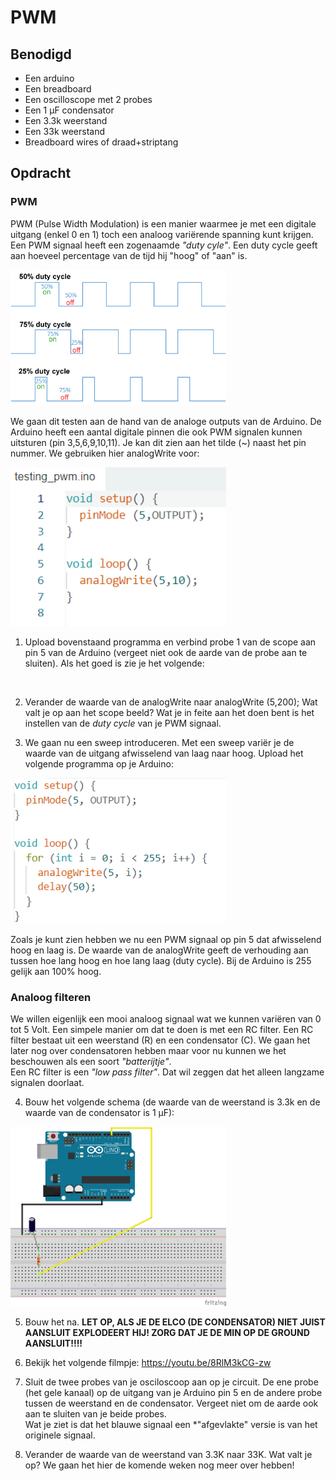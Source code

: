 # PWM

## Benodigd

- Een arduino
- Een breadboard
- Een oscilloscope met 2 probes
- Een 1 μF condensator
- Een 3.3k weerstand
- Een 33k weerstand
- Breadboard wires of draad+striptang

## Opdracht

### PWM
PWM (Pulse Width Modulation) is een manier waarmee je met een digitale uitgang (enkel 0 en 1) toch een analoog variërende spanning kunt krijgen. 
Een PWM signaal heeft een zogenaamde *"duty cyle"*. Een duty cycle geeft aan hoeveel percentage van de tijd hij "hoog" of "aan" is.

<img title="" src="./img/Duty_Cycle_Examples.png" alt="" width="345">

We gaan dit testen aan de hand van de analoge outputs van de Arduino. De Arduino heeft een aantal digitale pinnen die ook PWM signalen kunnen uitsturen (pin 3,5,6,9,10,11). Je kan dit zien aan het tilde  (~) naast het pin nummer. 
We gebruiken hier analogWrite voor: 

<img title="" src="./img/test_pwm_1.png" alt="" width="345">

1) Upload bovenstaand programma en verbind probe 1 van de scope aan pin 5 van de Arduino (vergeet niet ook de aarde van de probe aan te sluiten).
Als het goed is zie je het volgende:
<img title="" src="./img/foto_scope.png" alt="" width="345">


2) Verander de waarde van de analogWrite naar analogWrite (5,200);
Wat valt je op aan het scope beeld? Wat je in feite aan het doen bent is het instellen van de *duty cycle* van je PWM signaal.

3) We gaan nu een sweep introduceren. Met een sweep variër je de waarde van de uitgang afwisselend van laag naar hoog. Upload het volgende programma op je Arduino:
<img title="" src="./img/test_pwm_2.png" alt="" width="345">

Zoals je kunt zien hebben we nu een PWM signaal op pin 5 dat afwisselend hoog en laag is. De waarde van de analogWrite geeft de verhouding aan tussen hoe lang hoog en hoe lang laag (duty cycle). Bij de Arduino is 255 gelijk aan 100% hoog.

### Analoog filteren
We willen eigenlijk een mooi analoog signaal wat we kunnen variëren van 0 tot 5 Volt. Een simpele manier om dat te doen is met een RC filter. Een RC filter bestaat uit een weerstand (R) en een condensator (C). We gaan het later nog over condensatoren hebben maar voor nu kunnen we het beschouwen als een soort *"batterijtje"*.<br>
Een RC filter is een *"low pass filter"*. Dat wil zeggen dat het alleen langzame signalen doorlaat. 

4) Bouw het volgende schema (de waarde van de weerstand is 3.3k en de waarde van de condensator is 1 μF):

<img title="" src="./img/PWM-RC.png" alt="" width="345">

<img title="" src="./img/foto_setup.png" alt="" width="345">

5) Bouw het na. **LET OP, ALS JE DE ELCO (DE CONDENSATOR) NIET JUIST AANSLUIT EXPLODEERT HIJ! ZORG DAT JE DE MIN OP DE GROUND AANSLUIT!!!!**

6) Bekijk het volgende filmpje:
https://youtu.be/8RlM3kCG-zw

7) Sluit de twee probes van je osciloscoop aan op je circuit. De ene probe (het gele kanaal) op de uitgang van je Arduino pin 5 en de andere probe tussen de weerstand en de condensator. Vergeet niet om de aarde ook aan te sluiten van je beide probes.<br>
Wat je ziet is dat het blauwe signaal een *"afgevlakte" versie is van het originele signaal.

8) Verander de waarde van de weerstand van 3.3K naar 33K. Wat valt je op? We gaan het hier de komende weken nog meer over hebben!
